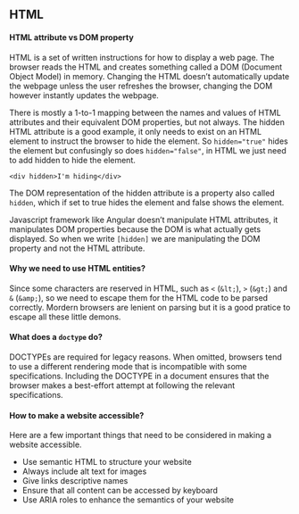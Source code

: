 ## HTML

#### HTML attribute vs DOM property

HTML is a set of written instructions for how to display a web page. The browser reads the HTML and creates something called a DOM (Document Object Model) in memory. Changing the HTML doesn’t automatically update the webpage unless the user refreshes the browser, changing the DOM however instantly updates the webpage. 

There is mostly a 1-to-1 mapping between the names and values of HTML attributes and their equivalent DOM properties, but not always. The hidden HTML attribute is a good example, it only needs to exist on an HTML element to instruct the browser to hide the element. So `hidden="true"` hides the element but confusingly so does `hidden="false"`, in HTML we just need to add hidden to hide the element.

```
<div hidden>I'm hiding</div>
```

The DOM representation of the hidden attribute is a property also called `hidden`, which if set to true hides the element and false shows the element.

Javascript framework like Angular doesn’t manipulate HTML attributes, it manipulates DOM properties because the DOM is what actually gets displayed. So when we write `[hidden]` we are manipulating the DOM property and not the HTML attribute.

#### Why we need to use HTML entities?

Since some characters are reserved in HTML, such as `<` (`&lt;`), `>` (`&gt;`) and `&` (`&amp;`), so we need to escape them for the HTML code to be parsed correctly. Mordern browsers are lenient on parsing but it is a good pratice to escape all these little demons.

#### What does a `doctype` do?

DOCTYPEs are required for legacy reasons. When omitted, browsers tend to use a different rendering mode that is incompatible with some specifications. Including the DOCTYPE in a document ensures that the browser makes a best-effort attempt at following the relevant specifications.

#### How to make a website accessible?

Here are a few important things that need to be considered in making a website accessible.

- Use semantic HTML to structure your website
- Always include alt text for images
- Give links descriptive names
- Ensure that all content can be accessed by keyboard
- Use ARIA roles to enhance the semantics of your website
